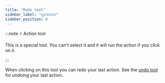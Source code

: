 ```yaml
---
title: "Redo tool"
sidebar_label: "ପୁନଃକରଣ"
sidebar_position: 0
---
```


:::note ⚡ Action tool

This is a special tool. You can't select it and it will run the action if you click on it.

:::

When clicking on this tool you can redo your last action. See the [undo tool](undo) for undoing your last action.
